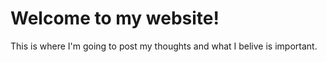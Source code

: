 # Welcome to my website!

This is where I'm going to post my thoughts and what I belive is important.
